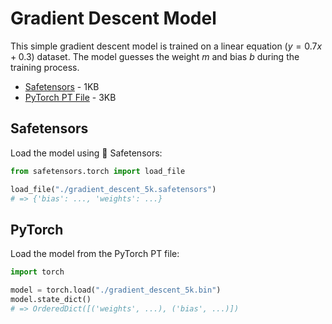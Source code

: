 # Gradient Descent Model

This simple gradient descent model is trained on a linear equation ($y=0.7x+0.3$) dataset. The model guesses the weight $m$ and bias $b$ during the training process.

- [Safetensors](https://raw.githubusercontent.com/AWeirdScratcher/models/main/models/gradient-descent/gradient_descent_5k.safetensors) - 1KB
- [PyTorch PT File](https://raw.githubusercontent.com/AWeirdScratcher/models/main/models/gradient-descent/gradient_descent_5k.bin) - 3KB

## Safetensors

Load the model using 🤗 Safetensors:

```python
from safetensors.torch import load_file

load_file("./gradient_descent_5k.safetensors")
# => {'bias': ..., 'weights': ...}
```

## PyTorch

Load the model from the PyTorch PT file:

```python
import torch

model = torch.load("./gradient_descent_5k.bin")
model.state_dict()
# => OrderedDict([('weights', ...), ('bias', ...)])
```
